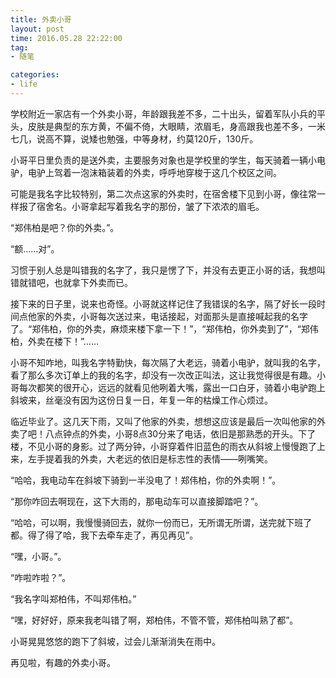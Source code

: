 ```yaml
---
title: 外卖小哥
layout: post
time: 2016.05.28 22:22:00
tag:
- 随笔

categories:
- life
---
```


学校附近一家店有一个外卖小哥，年龄跟我差不多，二十出头，留着军队小兵的平头，皮肤是典型的东方黄，不偏不倚，大眼睛，浓眉毛，身高跟我也差不多，一米七几，说高不算，说矮也勉强，中等身材，约莫120斤，130斤。

小哥平日里负责的是送外卖，主要服务对象也是学校里的学生，每天骑着一辆小电驴，电驴上驾着一泡沫箱装着的外卖，呼呼地穿梭于这几个校区之间。

可能是我名字比较特别，第二次点这家的外卖时，在宿舍楼下见到小哥，像往常一样报了宿舍名。小哥拿起写着我名字的那份，皱了下浓浓的眉毛。

“郑伟柏是吧？你的外卖。”。

“额……对”。

习惯于别人总是叫错我的名字了，我只是愣了下，并没有去更正小哥的话，我想叫错就错吧，也就拿下外卖而已。

接下来的日子里，说来也奇怪。小哥就这样记住了我错误的名字，隔了好长一段时间点他家的外卖，小哥每次送过来，电话接起，对面那头是直接喊起我的名字了。“郑伟柏，你的外卖，麻烦来楼下拿一下！”，“郑伟柏，你外卖到了”，“郑伟柏，外卖在楼下！”……

小哥不知咋地，叫我名字特勤快，每次隔了大老远，骑着小电驴，就叫我的名字，看了那么多次订单上的我的名字，却没有一次改正叫法，这让我觉得很是有趣。小哥每次都笑的很开心，远远的就看见他咧着大嘴，露出一口白牙，骑着小电驴跑上斜坡来，丝毫没有因为这份日复一日，年复一年的枯燥工作心烦过。

临近毕业了。这几天下雨，又叫了他家的外卖，想想这应该是最后一次叫他家的外卖了吧！八点钟点的外卖，小哥8点30分来了电话，依旧是那熟悉的开头。下了楼，不见小哥的身影。过了两分钟，小哥穿着件旧蓝色的雨衣从斜坡上慢慢跑了上来，左手提着我的外卖，大老远的依旧是标志性的表情——咧嘴笑。

“哈哈，我电动车在斜坡下骑到一半没电了！郑伟柏，你的外卖啊！”。

“那你咋回去啊现在，这下大雨的，那电动车可以直接脚踏吧？”。

“哈哈，可以啊，我慢慢骑回去，就你一份而已，无所谓无所谓，送完就下班了都。得了得了哈，我下去牵车走了，再见再见”。

“嘿，小哥。”。

“咋啦咋啦？”。

“我名字叫郑柏伟，不叫郑伟柏。”

“嘿，好好好，原来我老叫错了啊，郑柏伟，不管不管，郑伟柏叫熟了都”。

小哥晃晃悠悠的跑下了斜坡，过会儿渐渐消失在雨中。

再见啦，有趣的外卖小哥。




